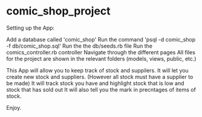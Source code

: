 # comic_shop_project

Setting up the App:

Add a database called 'comic_shop'
Run the command 'psql -d comic_shop -f db/comic_shop.sql'
Run the the db/seeds.rb file
Run the comics_controller.rb controller
Navigate through the different pages
All files for the project are shown in the relevant folders (models, views, public, etc.)

This App will allow you to keep track of stock and suppilers. 
It will let you create new stock and suppliers. (However all stock must have a supplier to be made)
It will track stock you have and highlight stock that is low and stock that has sold out
It will also tell you the mark in precntages of items of stock. 

Enjoy.
